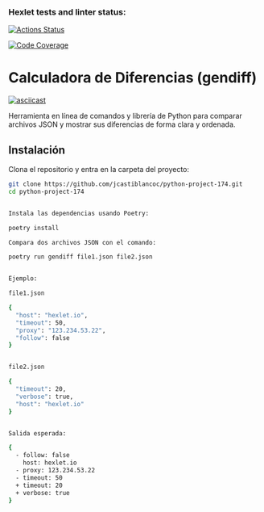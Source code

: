 ### Hexlet tests and linter status:
[![Actions Status](https://github.com/jcastiblancoc/python-project-174/actions/workflows/hexlet-check.yml/badge.svg)](https://github.com/jcastiblancoc/python-project-174/actions)


[![Code Coverage](https://qlty.sh/gh/jcastiblancoc/projects/python-project-174/coverage.svg)](https://qlty.sh/gh/jcastiblancoc/projects/python-project-174)

# Calculadora de Diferencias (gendiff)

[![asciicast](https://asciinema.org/a/30107266-8473-4cd3-a558-f0cac6e61533.svg)](https://asciinema.org/connect/30107266-8473-4cd3-a558-f0cac6e61533)

Herramienta en línea de comandos y librería de Python para comparar archivos JSON y mostrar sus diferencias de forma clara y ordenada.

## Instalación

Clona el repositorio y entra en la carpeta del proyecto:

```bash
git clone https://github.com/jcastiblancoc/python-project-174.git
cd python-project-174


Instala las dependencias usando Poetry:

poetry install

Compara dos archivos JSON con el comando:

poetry run gendiff file1.json file2.json


Ejemplo:

file1.json

{
  "host": "hexlet.io",
  "timeout": 50,
  "proxy": "123.234.53.22",
  "follow": false
}


file2.json

{
  "timeout": 20,
  "verbose": true,
  "host": "hexlet.io"
}


Salida esperada:

{
  - follow: false
    host: hexlet.io
  - proxy: 123.234.53.22
  - timeout: 50
  + timeout: 20
  + verbose: true
}


